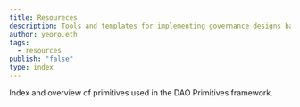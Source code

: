 ```yaml
---
title: Resoureces 
description: Tools and templates for implementing governance designs based on the DAO primitives framework.
author: yeoro.eth
tags:
  - resources
publish: "false"
type: index
---
```


Index and overview of primitives used in the DAO Primitives framework.